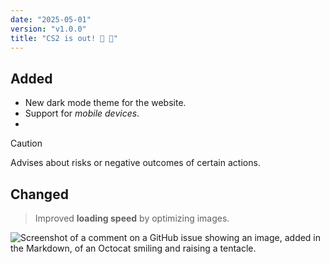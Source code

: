 ```yaml
---
date: "2025-05-01"
version: "v1.0.0"
title: "CS2 is out! 🎉 🎉"
---
```


## Added 
- New dark mode theme for the website.
- Support for *mobile devices*.
- 
> [!CAUTION]
> Advises about risks or negative outcomes of certain actions.

## Changed
> Improved **loading speed** by optimizing images.

![Screenshot of a comment on a GitHub issue showing an image, added in the Markdown, of an Octocat smiling and raising a tentacle.](https://myoctocat.com/assets/images/base-octocat.svg)
